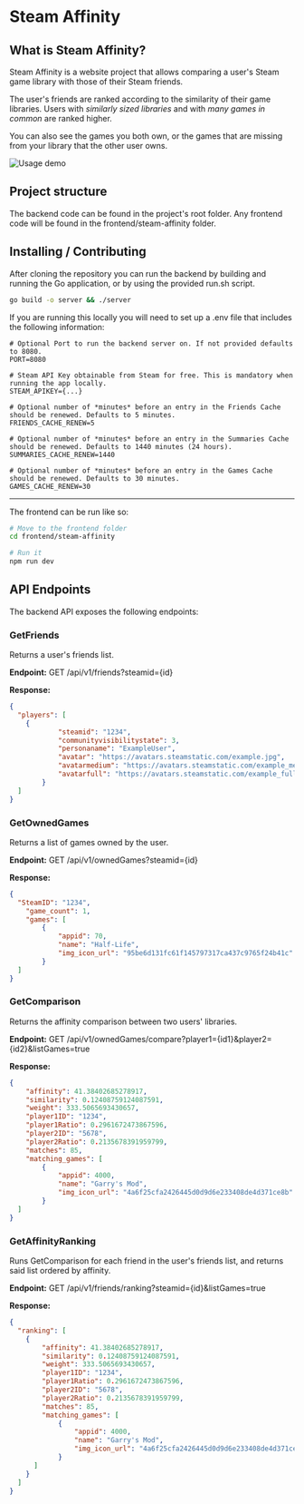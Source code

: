 # Steam Affinity

## What is Steam Affinity?

Steam Affinity is a website project that allows comparing a user's Steam game library with those of their Steam friends.

The user's friends are ranked according to the similarity of their game libraries. Users with *similarly sized libraries* and with *many games in common* are ranked higher.

You can also see the games you both own, or the games that are missing from your library that the other user owns.

![Usage demo](https://github.com/PFrek/steam-affinity/blob/main/gif/demo.gif)

## Project structure

The backend code can be found in the project's root folder. Any frontend code will be found in the frontend/steam-affinity folder.

## Installing / Contributing

After cloning the repository you can run the backend by building and running the Go application, or by using the provided run.sh script.

```bash
go build -o server && ./server
```

If you are running this locally you will need to set up a .env file that includes the following information:

```env
# Optional Port to run the backend server on. If not provided defaults to 8080.
PORT=8080 

# Steam API Key obtainable from Steam for free. This is mandatory when running the app locally.
STEAM_APIKEY={...} 

# Optional number of *minutes* before an entry in the Friends Cache should be renewed. Defaults to 5 minutes.
FRIENDS_CACHE_RENEW=5 

# Optional number of *minutes* before an entry in the Summaries Cache should be renewed. Defaults to 1440 minutes (24 hours).
SUMMARIES_CACHE_RENEW=1440 

# Optional number of *minutes* before an entry in the Games Cache should be renewed. Defaults to 30 minutes.
GAMES_CACHE_RENEW=30 
```

---

The frontend can be run like so:

```bash
# Move to the frontend folder
cd frontend/steam-affinity

# Run it
npm run dev
```

## API Endpoints

The backend API exposes the following endpoints:

### GetFriends

Returns a user's friends list.

**Endpoint:** GET /api/v1/friends?steamid={id}

**Response:**

```json
{
  "players": [
    {
			"steamid": "1234",
			"communityvisibilitystate": 3,
			"personaname": "ExampleUser",
			"avatar": "https://avatars.steamstatic.com/example.jpg",
			"avatarmedium": "https://avatars.steamstatic.com/example_medium.jpg",
			"avatarfull": "https://avatars.steamstatic.com/example_full.jpg"
		}
  ]
}
```

### GetOwnedGames

Returns a list of games owned by the user.

**Endpoint:** GET /api/v1/ownedGames?steamid={id}

**Response:**

```json
{
  "SteamID": "1234",
	"game_count": 1,
	"games": [
		{
			"appid": 70,
			"name": "Half-Life",
			"img_icon_url": "95be6d131fc61f145797317ca437c9765f24b41c"
		}
  ]
}
```

### GetComparison

Returns the affinity comparison between two users' libraries.

**Endpoint:** GET /api/v1/ownedGames/compare?player1={id1}&player2={id2}&listGames=true

**Response:**

```json
{
	"affinity": 41.38402685278917,
	"similarity": 0.12408759124087591,
	"weight": 333.5065693430657,
	"player1ID": "1234",
	"player1Ratio": 0.2961672473867596,
	"player2ID": "5678",
	"player2Ratio": 0.2135678391959799,
	"matches": 85,
	"matching_games": [
		{
			"appid": 4000,
			"name": "Garry's Mod",
			"img_icon_url": "4a6f25cfa2426445d0d9d6e233408de4d371ce8b"
		}
  ]
}
```

### GetAffinityRanking

Runs GetComparison for each friend in the user's friends list, and returns said list ordered by affinity.

**Endpoint:** GET /api/v1/friends/ranking?steamid={id}&listGames=true

**Response:**

```json
{
  "ranking": [
    {
    	"affinity": 41.38402685278917,
    	"similarity": 0.12408759124087591,
    	"weight": 333.5065693430657,
    	"player1ID": "1234",
    	"player1Ratio": 0.2961672473867596,
    	"player2ID": "5678",
    	"player2Ratio": 0.2135678391959799,
    	"matches": 85,
    	"matching_games": [
    		{
    			"appid": 4000,
    			"name": "Garry's Mod",
    			"img_icon_url": "4a6f25cfa2426445d0d9d6e233408de4d371ce8b"
    		}
      ]
    }
  ]
}
```
